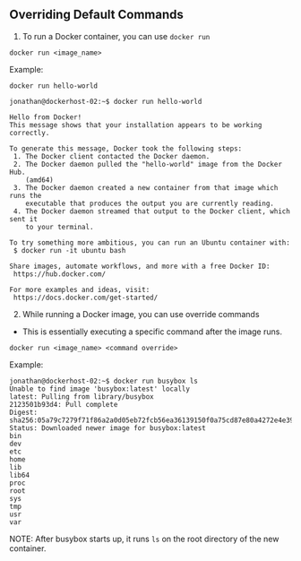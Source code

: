## Overriding Default Commands

1. To run a Docker container, you can use `docker run`

```
docker run <image_name>  
```

Example:

```
docker run hello-world
```

```
jonathan@dockerhost-02:~$ docker run hello-world

Hello from Docker!
This message shows that your installation appears to be working correctly.

To generate this message, Docker took the following steps:
 1. The Docker client contacted the Docker daemon.
 2. The Docker daemon pulled the "hello-world" image from the Docker Hub.
    (amd64)
 3. The Docker daemon created a new container from that image which runs the
    executable that produces the output you are currently reading.
 4. The Docker daemon streamed that output to the Docker client, which sent it
    to your terminal.

To try something more ambitious, you can run an Ubuntu container with:
 $ docker run -it ubuntu bash

Share images, automate workflows, and more with a free Docker ID:
 https://hub.docker.com/

For more examples and ideas, visit:
 https://docs.docker.com/get-started/
```

2. While running a Docker image, you can use override commands

- This is essentially executing a specific command after the image runs.

```
docker run <image_name> <command override>
```

Example:

```
jonathan@dockerhost-02:~$ docker run busybox ls
Unable to find image 'busybox:latest' locally
latest: Pulling from library/busybox
2123501b93d4: Pull complete
Digest: sha256:05a79c7279f71f86a2a0d05eb72fcb56ea36139150f0a75cd87e80a4272e4e39
Status: Downloaded newer image for busybox:latest
bin
dev
etc
home
lib
lib64
proc
root
sys
tmp
usr
var
```

NOTE: After busybox starts up, it runs `ls` on the root directory of the new container. 